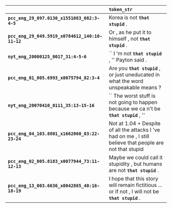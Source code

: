 |                                                 | `token_str`                                                                                                |
|:------------------------------------------------|:-----------------------------------------------------------------------------------------------------------|
| **`pcc_eng_29_097.0130_x1551083_082:3-4-5`**    | Korea is not __`that stupid`__ .                                                                           |
| **`pcc_eng_29_049.5919_x0784612_140:10-11-12`** | Or , as he put it to himself , not __`that stupid`__ .                                                     |
| **`nyt_eng_20000125_0017_31:4-5-6`**            | `` I 'm not __`that stupid`__ , '' Payton said .                                                           |
| **`pcc_eng_01_005.6993_x0075794_82:3-4`**       | Are you __`that stupid`__ , or just uneducated in what the word unspeakable means ?                        |
| **`nyt_eng_20070410_0111_35:13-15-16`**         | `` The worst stuff is not going to happen because we ca n't be __`that stupid`__ , ''                      |
| **`pcc_eng_04_103.8801_x1662060_03:22-23-24`**  | Not at 1.04 + Despite of all the attacks I 've had on me , I still believe that people are not that stupid |
| **`pcc_eng_02_005.8183_x0077944_73:11-12-13`**  | Maybe we could call it stupidity , but humans are not __`that stupid`__ .                                  |
| **`pcc_eng_13_003.6636_x0042865_40:16-18-19`**  | I hope that this story will remain fictitious ... or if not , I will not be __`that stupid`__ .            |